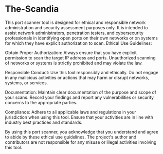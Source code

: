 # The-Scandia
This port scanner tool is designed for ethical and responsible network administration and security assessment purposes only. It is intended to assist network administrators, penetration testers, and cybersecurity professionals in identifying open ports on their own networks or on systems for which they have explicit authorization to scan.
Ethical Use Guidelines:

Obtain Proper Authorization: Always ensure that you have explicit permission to scan the target IP address and ports. Unauthorized scanning of networks or systems is strictly prohibited and may violate the law.

Responsible Conduct: Use this tool responsibly and ethically. Do not engage in any malicious activities or actions that may harm or disrupt networks, systems, or services.

Documentation: Maintain clear documentation of the purpose and scope of your scans. Record your findings and report any vulnerabilities or security concerns to the appropriate parties.

Compliance: Adhere to all applicable laws and regulations in your jurisdiction when using this tool. Ensure that your activities are in line with industry best practices and standards.

By using this port scanner, you acknowledge that you understand and agree to abide by these ethical use guidelines. The project's author and contributors are not responsible for any misuse or illegal activities involving this tool.
